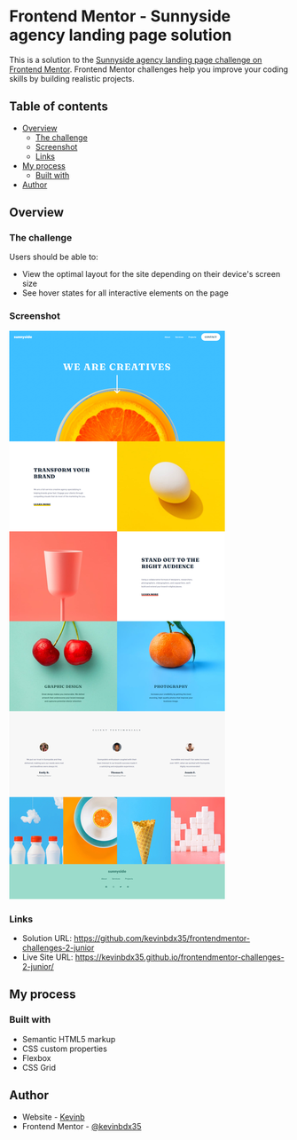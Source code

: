 # Frontend Mentor - Sunnyside agency landing page solution

This is a solution to the [Sunnyside agency landing page challenge on Frontend Mentor](https://www.frontendmentor.io/challenges/sunnyside-agency-landing-page-7yVs3B6ef). Frontend Mentor challenges help you improve your coding skills by building realistic projects.

## Table of contents

- [Overview](#overview)
  - [The challenge](#the-challenge)
  - [Screenshot](#screenshot)
  - [Links](#links)
- [My process](#my-process)
  - [Built with](#built-with)
- [Author](#author)

## Overview

### The challenge

Users should be able to:

- View the optimal layout for the site depending on their device's screen size
- See hover states for all interactive elements on the page

### Screenshot

![My Solution](/sunny.png)

### Links

- Solution URL: https://github.com/kevinbdx35/frontendmentor-challenges-2-junior
- Live Site URL: https://kevinbdx35.github.io/frontendmentor-challenges-2-junior/

## My process

### Built with

- Semantic HTML5 markup
- CSS custom properties
- Flexbox
- CSS Grid

## Author

- Website - [Kevinb](https://kevinbdx35.github.io/kevinb/)
- Frontend Mentor - [@kevinbdx35](https://www.frontendmentor.io/profile/kevinbdx35)
